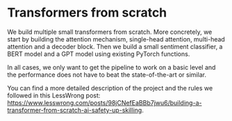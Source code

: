 # Transformers from scratch

We build multiple small transformers from scratch. 
More concretely, we start by building the attention mechanism, single-head attention, multi-head attention and a decoder block.
Then we build a small sentiment classifier, a BERT model and a GPT model using existing PyTorch functions.

In all cases, we only want to get the pipeline to work on a basic level and the performance does not have to beat the state-of-the-art or similar. 

You can find a more detailed description of the project and the rules we followed in this LessWrong post: https://www.lesswrong.com/posts/98jCNefEaBBb7jwu6/building-a-transformer-from-scratch-ai-safety-up-skilling. 

